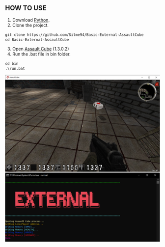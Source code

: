 ## HOW TO USE
1. Download [Python](https://www.python.org/downloads/).
2. Clone the project.
```
git clone https://github.com/Silme94/Basic-External-AssaultCube
cd Basic-External-AssaultCube
```
3. Open [Assault Cube](https://assault.cubers.net/download.html) (1.3.0.2)
4. Run the .bat file in bin folder.
```
cd bin
.\run.bat
```
![App screenshot](https://github.com/Silme94/Basic-External-AssaultCube/blob/main/screenshot.png)
![App screenshot](https://github.com/Silme94/Basic-External-AssaultCube/blob/main/screenshot2.png)

